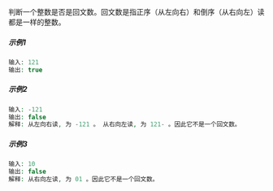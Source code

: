 判断一个整数是否是回文数。回文数是指正序（从左向右）和倒序（从右向左）读都是一样的整数。

##### 示例1

```php
输入: 121
输出: true
```

##### 示例2

```php
输入: -121
输出: false
解释: 从左向右读, 为 -121 。 从右向左读, 为 121- 。因此它不是一个回文数。
```

##### 示例3

```php
输入: 10
输出: false
解释: 从右向左读, 为 01 。因此它不是一个回文数。
```